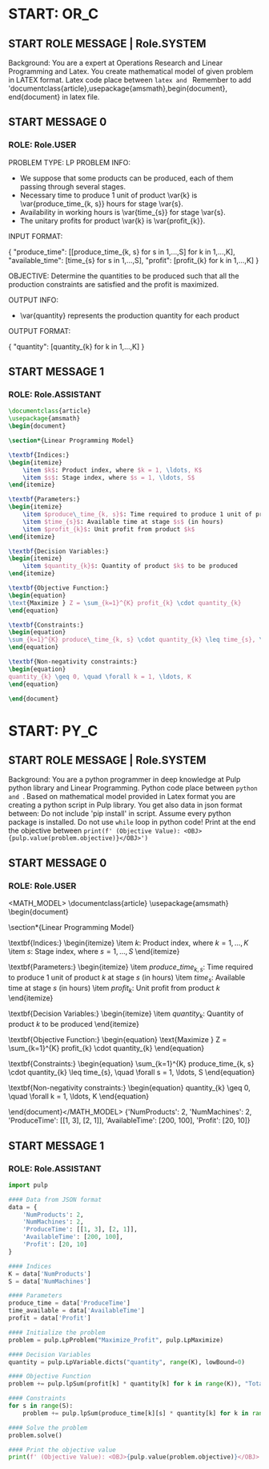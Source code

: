 # START: OR_C 
## START ROLE MESSAGE | Role.SYSTEM 
Background: You are a expert at Operations Research and Linear Programming and Latex. You create mathematical model of given problem in LATEX format. Latex code place between ```latex and ``` Remember to add 'documentclass{article},usepackage{amsmath},begin{document}, end{document} in latex file. 
## START MESSAGE 0 
### ROLE: Role.USER
<DESCRIPTION>
PROBLEM TYPE: LP
PROBLEM INFO:

- We suppose that some products can be produced, each of them passing through several stages.
- Necessary time to produce 1 unit of product \var{k} is \var{produce_time_{k, s}} hours for stage \var{s}.
- Availability in working hours is \var{time_{s}} for stage \var{s}. 
- The unitary profits for product \var{k} is \var{profit_{k}}.

INPUT FORMAT:

{
	"produce_time": [[produce_time_{k, s} for s in 1,...,S] for k in 1,...,K],
	"available_time": [time_{s} for s in 1,...,S],
	"profit": [profit_{k} for k in 1,...,K]
}


OBJECTIVE: Determine the quantities to be produced such that all the production constraints are satisfied and the profit is maximized.

OUTPUT INFO:

- \var{quantity} represents the production quantity for each product

OUTPUT FORMAT:

{
	"quantity": [quantity_{k} for k in 1,...,K]
}
</DESCRIPTION>


## START MESSAGE 1 
### ROLE: Role.ASSISTANT
```latex
\documentclass{article}
\usepackage{amsmath}
\begin{document}

\section*{Linear Programming Model}

\textbf{Indices:}
\begin{itemize}
    \item $k$: Product index, where $k = 1, \ldots, K$
    \item $s$: Stage index, where $s = 1, \ldots, S$
\end{itemize}

\textbf{Parameters:}
\begin{itemize}
    \item $produce\_time_{k, s}$: Time required to produce 1 unit of product $k$ at stage $s$ (in hours)
    \item $time_{s}$: Available time at stage $s$ (in hours)
    \item $profit_{k}$: Unit profit from product $k$
\end{itemize}

\textbf{Decision Variables:}
\begin{itemize}
    \item $quantity_{k}$: Quantity of product $k$ to be produced
\end{itemize}

\textbf{Objective Function:}
\begin{equation}
\text{Maximize } Z = \sum_{k=1}^{K} profit_{k} \cdot quantity_{k}
\end{equation}

\textbf{Constraints:}
\begin{equation}
\sum_{k=1}^{K} produce\_time_{k, s} \cdot quantity_{k} \leq time_{s}, \quad \forall s = 1, \ldots, S
\end{equation}

\textbf{Non-negativity constraints:}
\begin{equation}
quantity_{k} \geq 0, \quad \forall k = 1, \ldots, K
\end{equation}

\end{document}
```

# START: PY_C 
## START ROLE MESSAGE | Role.SYSTEM 
Background: You are a python programmer in deep knowledge at Pulp python library and Linear Programming. Python code place between ```python and ```. Based on mathematical model provided in Latex format you are creating a python script in Pulp library. You get also data in json format between: <DATA></DATA> Do not include 'pip install' in script. Assume every python package is installed. Do not use `while` loop in python code! Print at the end the objective between <OBJ></OBJ> `print(f' (Objective Value): <OBJ>{pulp.value(problem.objective)}</OBJ>')` 
## START MESSAGE 0 
### ROLE: Role.USER
<MATH_MODEL>
\documentclass{article}
\usepackage{amsmath}
\begin{document}

\section*{Linear Programming Model}

\textbf{Indices:}
\begin{itemize}
    \item $k$: Product index, where $k = 1, \ldots, K$
    \item $s$: Stage index, where $s = 1, \ldots, S$
\end{itemize}

\textbf{Parameters:}
\begin{itemize}
    \item $produce\_time_{k, s}$: Time required to produce 1 unit of product $k$ at stage $s$ (in hours)
    \item $time_{s}$: Available time at stage $s$ (in hours)
    \item $profit_{k}$: Unit profit from product $k$
\end{itemize}

\textbf{Decision Variables:}
\begin{itemize}
    \item $quantity_{k}$: Quantity of product $k$ to be produced
\end{itemize}

\textbf{Objective Function:}
\begin{equation}
\text{Maximize } Z = \sum_{k=1}^{K} profit_{k} \cdot quantity_{k}
\end{equation}

\textbf{Constraints:}
\begin{equation}
\sum_{k=1}^{K} produce\_time_{k, s} \cdot quantity_{k} \leq time_{s}, \quad \forall s = 1, \ldots, S
\end{equation}

\textbf{Non-negativity constraints:}
\begin{equation}
quantity_{k} \geq 0, \quad \forall k = 1, \ldots, K
\end{equation}

\end{document}</MATH_MODEL>
<DATA>
{'NumProducts': 2, 'NumMachines': 2, 'ProduceTime': [[1, 3], [2, 1]], 'AvailableTime': [200, 100], 'Profit': [20, 10]}</DATA>


## START MESSAGE 1 
### ROLE: Role.ASSISTANT
```python
import pulp

#### Data from JSON format
data = {
    'NumProducts': 2,
    'NumMachines': 2,
    'ProduceTime': [[1, 3], [2, 1]],
    'AvailableTime': [200, 100],
    'Profit': [20, 10]
}

#### Indices
K = data['NumProducts']
S = data['NumMachines']

#### Parameters
produce_time = data['ProduceTime']
time_available = data['AvailableTime']
profit = data['Profit']

#### Initialize the problem
problem = pulp.LpProblem("Maximize_Profit", pulp.LpMaximize)

#### Decision Variables
quantity = pulp.LpVariable.dicts("quantity", range(K), lowBound=0)

#### Objective Function
problem += pulp.lpSum(profit[k] * quantity[k] for k in range(K)), "Total_Profit"

#### Constraints
for s in range(S):
    problem += pulp.lpSum(produce_time[k][s] * quantity[k] for k in range(K)) <= time_available[s], f"Time_Constraint_{s+1}"

#### Solve the problem
problem.solve()

#### Print the objective value
print(f' (Objective Value): <OBJ>{pulp.value(problem.objective)}</OBJ>')
```

